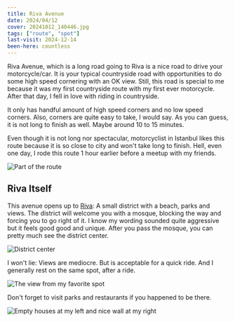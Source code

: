 ```yaml
---
title: Riva Avenue
date: 2024/04/12
cover: 20241012_140446.jpg
tags: ["route", "spot"]
last-visit: 2024-12-14
been-here: countless
---
```


Riva Avenue, which is a long road going to Riva is a nice road to drive your
motorcycle/car. It is your typical countryside road with opportunities to do
some high speed cornering with an OK view. Still, this road is special to me
because it was my first countryside route with my first ever motorcycle. After
that day, I fell in love with riding in countryside.

<!-- <div class="iframeWrapper">
<iframe
    src="https://www.google.com/maps/embed?pb=!1m18!1m12!1m3!1d24011.344050173775!2d29.214454692103907!3d41.212660386055504!2m3!1f0!2f0!3f0!3m2!1i1024!2i768!4f13.1!3m3!1m2!1s0x409fdbf9b1963ced%3A0xd1c80e711ea86b99!2sRiva%20Cd.%2C%20Beykoz%2F%C4%B0stanbul!5e0!3m2!1str!2str!4v1734275129572!5m2!1str!2str"
    style="border:0;"
    allowfullscreen=""
    loading="lazy"
    referrerpolicy="no-referrer-when-downgrade">
</iframe>
</div> -->

It only has handful amount of high speed corners and no low speed corners. Also,
corners are quite easy to take, I would say. As you can guess, it is not long to
finish as well. Maybe around 10 to 15 minutes.

Even though it is not long nor spectacular, motorcyclist in Istanbul likes this
route because it is so close to city and won't take long to finish. Hell, even
one day, I rode this route 1 hour earlier before a meetup with my friends.

![Part of the route](/posts/travel-logs/riva-avenue/route_1.gif)

## Riva Itself

This avenue opens up to [Riva](https://maps.app.goo.gl/jcuJ2pjXjD4jWRYW8): A
small district with a beach, parks and views. The district will welcome you with
a mosque, blocking the way and forcing you to go right of it. I know my wording
sounded quite aggressive but it feels good good and unique. After you pass the
mosque, you can pretty much see the district center.

![District center](/posts/travel-logs/riva-avenue/20240412_142604.jpg)

I won't lie: Views are mediocre. But is acceptable for a quick ride. And I
generally rest on the same spot, after a ride.

![The view from my favorite spot](/posts/travel-logs/riva-avenue/20241012_140446.jpg)

Don't forget to visit parks and restaurants if you happened to be there.

![Empty houses at my left and nice wall at my right](/posts/travel-logs/riva-avenue/houses_to_the_left.gif)

